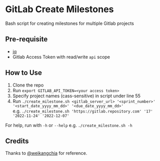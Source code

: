 # GitLab Create Milestones

Bash script for creating milestones for multiple Gitlab projects

## Pre-requisite

- [jq](https://stedolan.github.io/jq/download/)
- Gitlab Access Token with read/write `api` scope

## How to Use

1. Clone the repo
2. Run `export GITLAB_API_TOKEN=<your access token>`
3. Specify project names (cass-sensitive) in script under line 55
4. Run `./create_milestone.sh <gitlab_server_url> '<sprint_number>' '<start_date_yyyy_mm_dd>' '<due_date_yyyy_mm_dd>'` <br> e.g. `./create_milestone.sh 'https://gitlab.repository.com' '17' '2022-11-24' '2022-12-07'`

For help, run with `-h` or `--help`
e.g. `./create_milestone.sh -h`

## Credits

Thanks to [@weikangchia](https://github.com/weikangchia/) for reference.

